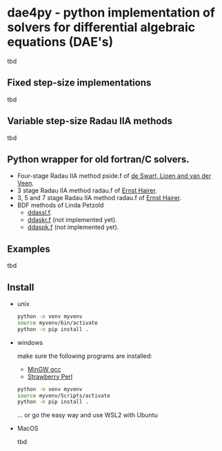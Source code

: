 # dae4py - python implementation of solvers for differential algebraic equations (DAE's)

tbd

## Fixed step-size implementations

tbd

## Variable step-size Radau IIA methods

tbd

## Python wrapper for old fortran/C solvers.

*  Four-stage Radau IIA method pside.f of [de Swart, Lioen and van der Veen](https://archimede.uniba.it/~testset/solvers/pside.php).
* 3 stage Radau IIA method radau.f of [Ernst Hairer](hhttp://www.unige.ch/~hairer/prog/stiff/radau5.f).
* 3, 5 and 7 stage Radau IIA method radau.f of [Ernst Hairer](https://www.unige.ch/~hairer/prog/stiff/radau.f).
* BDF methods of Linda Petzold
    - [ddassl.f](https://www.netlib.org/ode/ddassl.f).
    - [ddaskr.f](https://www.netlib.org/ode/daskr.tgz) (not implemented yet).
    - [ddaspk.f](https://www.netlib.org/ode/daspk.tgz) (not implemented yet).

## Examples

tbd

## Install

* unix

    ```bash
    python -m venv myvenv
    source myvenv/bin/activate
    python -m pip install .
    ```
* windows
    
    make sure the following programs are installed:
    * [MinGW gcc](https://www.msys2.org/)
    * [Strawberry Perl](https://strawberryperl.com/)
    <!-- * [LAPACK](https://www.netlib.org/lapack/#_lapack_version_3_12_1_2) -->
    ```bash
    python -m venv myvenv
    source myvenv/Scripts/activate
    python -m pip install .
    ```
    ... or go the easy way and use WSL2 with Ubuntu
* MacOS

    tbd
